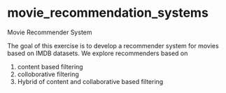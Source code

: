 # movie_recommendation_systems

Movie Recommender System

The goal of this exercise is to develop a recommender system for movies based on IMDB datasets. We explore recommenders based on
1. content based filtering
2. colloborative filtering
3. Hybrid of content and collaborative based filtering

